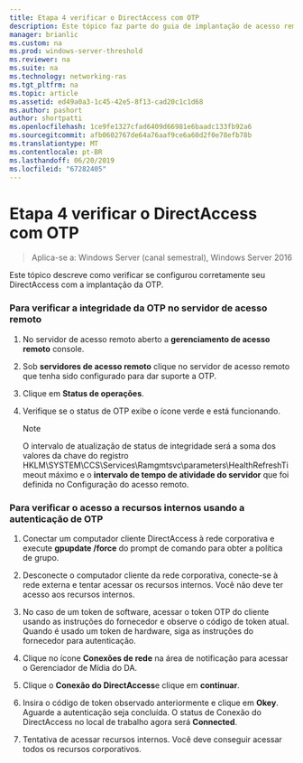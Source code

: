 ```yaml
---
title: Etapa 4 verificar o DirectAccess com OTP
description: Este tópico faz parte do guia de implantação de acesso remoto com autenticação OTP no Windows Server 2016.
manager: brianlic
ms.custom: na
ms.prod: windows-server-threshold
ms.reviewer: na
ms.suite: na
ms.technology: networking-ras
ms.tgt_pltfrm: na
ms.topic: article
ms.assetid: ed49a0a3-1c45-42e5-8f13-cad20c1c1d68
ms.author: pashort
author: shortpatti
ms.openlocfilehash: 1ce9fe1327cfad6409d66981e6baadc133fb92a6
ms.sourcegitcommit: afb0602767de64a76aaf9ce6a60d2f0e78efb78b
ms.translationtype: MT
ms.contentlocale: pt-BR
ms.lasthandoff: 06/20/2019
ms.locfileid: "67282405"
---
```

# <a name="step-4-verify-directaccess-with-otp"></a>Etapa 4 verificar o DirectAccess com OTP

>Aplica-se a: Windows Server (canal semestral), Windows Server 2016

Este tópico descreve como verificar se configurou corretamente seu DirectAccess com a implantação da OTP.
  
### <a name="to-verify-otp-health-on-the-remote-access-server"></a>Para verificar a integridade da OTP no servidor de acesso remoto

1. No servidor de acesso remoto aberto a **gerenciamento de acesso remoto** console.  

2. Sob **servidores de acesso remoto** clique no servidor de acesso remoto que tenha sido configurado para dar suporte a OTP.  

3. Clique em **Status de operações**.  

4. Verifique se o status de OTP exibe o ícone verde e está funcionando.  
  
    > [!NOTE]  
    > O intervalo de atualização de status de integridade será a soma dos valores da chave do registro HKLM\SYSTEM\CCS\Services\Ramgmtsvc\parameters\HealthRefreshTimeout máximo e o **intervalo de tempo de atividade do servidor** que foi definida no Configuração do acesso remoto.  
  
### <a name="to-verify-access-to-internal-resources-using-otp-authentication"></a>Para verificar o acesso a recursos internos usando a autenticação de OTP  
  
1.  Conectar um computador cliente DirectAccess à rede corporativa e execute **gpupdate /force** do prompt de comando para obter a política de grupo.  
  
2.  Desconecte o computador cliente da rede corporativa, conecte-se à rede externa e tentar acessar os recursos internos. Você não deve ter acesso aos recursos internos.  
  
3.  No caso de um token de software, acessar o token OTP do cliente usando as instruções do fornecedor e observe o código de token atual. Quando é usado um token de hardware, siga as instruções do fornecedor para autenticação.  
  
4.  Clique no ícone **Conexões de rede** na área de notificação para acessar o Gerenciador de Mídia do DA.  
  
5.  Clique o **Conexão do DirectAccess**e clique em **continuar**.  
  
6.  Insira o código de token observado anteriormente e clique em **Okey**. Aguarde a autenticação seja concluída. O status de Conexão do DirectAccess no local de trabalho agora será **Connected**.  
  
7.  Tentativa de acessar recursos internos. Você deve conseguir acessar todos os recursos corporativos.  
  


